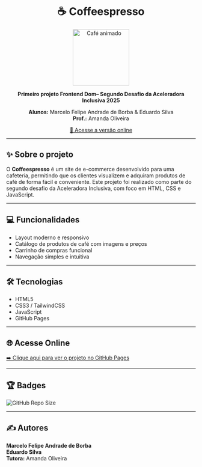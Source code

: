<h1 align="center">☕ Coffeespresso</h1>
<p align="center">
  <img src="https://media.giphy.com/media/3o6ZtpxSZbQRRnwCKQ/giphy.gif" alt="Café animado" width="150"/>
</p>

<p align="center">
  <strong>Primeiro projeto Frontend Dom– Segundo Desafio da Aceleradora Inclusiva 2025</strong>
</p>
<p align="center">
  <strong>Alunos:</strong> Marcelo Felipe Andrade de Borba & Eduardo Silva<br>
  <strong>Prof.:</strong> Amanda Oliveira
</p>
<p align="center">
  <a href="https://marcellofellippe.github.io/Projeto2/">
    🔗 Acesse a versão online
  </a>
</p>

---

## ✨ Sobre o projeto

O **Coffeespresso** é um site de e-commerce desenvolvido para uma cafeteria, permitindo que os clientes visualizem e adquiram produtos de café de forma fácil e conveniente. Este projeto foi realizado como parte do segundo desafio da Aceleradora Inclusiva, com foco em HTML, CSS e JavaScript.

---

## 💻 Funcionalidades

- Layout moderno e responsivo
- Catálogo de produtos de café com imagens e preços
- Carrinho de compras funcional
- Navegação simples e intuitiva

---

## 🛠 Tecnologias

- HTML5
- CSS3 / TailwindCSS
- JavaScript
- GitHub Pages

---

## 🌐 Acesse Online

[➡️ Clique aqui para ver o projeto no GitHub Pages](https://marcellofellippe.github.io/Projeto2/)

---

## 🏆 Badges

![GitHub Repo Size](https://img.shields.io/github/repo-size/marcellofellippe/Projeto2)

---

## ✍️ Autores

**Marcelo Felipe Andrade de Borba**   
**Eduardo Silva**   
**Tutora:** Amanda Oliveira
